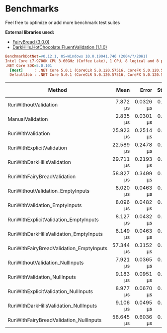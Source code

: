 # Benchmarks

Feel free to optimize or add more benchmark test suites

**External libraries used:**

- [FairyBread (3.0.0)](https://github.com/benmccallum/fairybread)
- [DarkHills.HotChocolate.FluentValidation (1.1.0)](https://github.com/DarkHills/HotChocolate.FluentValidation)

```ini
BenchmarkDotNet=v0.12.1, OS=Windows 10.0.19041.746 (2004/?/20H1)
Intel Core i7-9700K CPU 3.60GHz (Coffee Lake), 1 CPU, 8 logical and 8 physical cores
.NET Core SDK=5.0.101
  [Host]     : .NET Core 5.0.1 (CoreCLR 5.0.120.57516, CoreFX 5.0.120.57516), X64 RyuJIT
  DefaultJob : .NET Core 5.0.1 (CoreCLR 5.0.120.57516, CoreFX 5.0.120.57516), X64 RyuJIT
```

|                                  Method |      Mean |     Error |    StdDev |  Gen 0 |  Gen 1 | Gen 2 | Allocated |
|---------------------------------------- |----------:|----------:|----------:|-------:|-------:|------:|----------:|
|                    RunWithoutValidation |  7.872 μs | 0.0326 μs | 0.0305 μs | 1.2512 | 0.0153 |     - |   7.66 KB |
|                        ManualValidation |  2.835 μs | 0.0301 μs | 0.0282 μs | 0.6599 | 0.0038 |     - |   4.05 KB |
|                       RunWithValidation | 25.923 μs | 0.2514 μs | 0.2351 μs | 1.7700 | 0.0305 |     - |  10.89 KB |
|               RunWithExplicitValidation | 22.589 μs | 0.2478 μs | 0.2318 μs | 1.7395 | 0.0305 |     - |  10.69 KB |
|              RunWithDarkHillsValidation | 29.711 μs | 0.2193 μs | 0.1944 μs | 1.8005 | 0.0305 |     - |  11.12 KB |
|             RunWithFairyBreadValidation | 58.827 μs | 0.3499 μs | 0.3273 μs | 2.0142 | 0.0610 |     - |  12.27 KB |
|        RunWithoutValidation_EmptyInputs |  8.020 μs | 0.0463 μs | 0.0411 μs | 1.2512 | 0.0153 |     - |   7.64 KB |
|           RunWithValidation_EmptyInputs |  8.096 μs | 0.0482 μs | 0.0427 μs | 1.2512 | 0.0153 |     - |   7.64 KB |
|   RunWithExplicitValidation_EmptyInputs |  8.127 μs | 0.0432 μs | 0.0405 μs | 1.2512 | 0.0153 |     - |   7.64 KB |
|  RunWithDarkHillsValidation_EmptyInputs |  8.149 μs | 0.0463 μs | 0.0410 μs | 1.2512 | 0.0153 |     - |   7.64 KB |
| RunWithFairyBreadValidation_EmptyInputs | 57.344 μs | 0.3152 μs | 0.2794 μs | 2.0142 |      - |     - |  12.25 KB |
|         RunWithoutValidation_NullInputs |  7.921 μs | 0.0365 μs | 0.0305 μs | 1.2512 | 0.0153 |     - |   7.65 KB |
|            RunWithValidation_NullInputs |  9.183 μs | 0.0951 μs | 0.0843 μs | 1.2512 |      - |     - |   7.81 KB |
|    RunWithExplicitValidation_NullInputs |  8.977 μs | 0.0670 μs | 0.0626 μs | 1.2665 | 0.0153 |     - |   7.81 KB |
|   RunWithDarkHillsValidation_NullInputs |  9.106 μs | 0.0495 μs | 0.0413 μs | 1.2665 | 0.0153 |     - |   7.77 KB |
|  RunWithFairyBreadValidation_NullInputs | 58.645 μs | 0.6036 μs | 0.4712 μs | 1.9531 |      - |     - |  12.26 KB |
